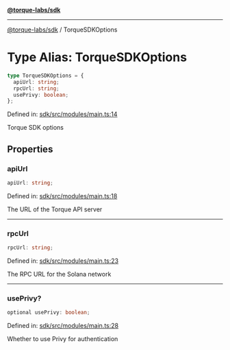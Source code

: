 [**@torque-labs/sdk**](../README.md)

***

[@torque-labs/sdk](../README.md) / TorqueSDKOptions

# Type Alias: TorqueSDKOptions

```ts
type TorqueSDKOptions = {
  apiUrl: string;
  rpcUrl: string;
  usePrivy: boolean;
};
```

Defined in: [sdk/src/modules/main.ts:14](https://github.com/torque-labs/monorepo/blob/f4ba71b316d908ec6167830d700bbcfae0be65a8/packages/sdk/src/modules/main.ts#L14)

Torque SDK options

## Properties

### apiUrl

```ts
apiUrl: string;
```

Defined in: [sdk/src/modules/main.ts:18](https://github.com/torque-labs/monorepo/blob/f4ba71b316d908ec6167830d700bbcfae0be65a8/packages/sdk/src/modules/main.ts#L18)

The URL of the Torque API server

***

### rpcUrl

```ts
rpcUrl: string;
```

Defined in: [sdk/src/modules/main.ts:23](https://github.com/torque-labs/monorepo/blob/f4ba71b316d908ec6167830d700bbcfae0be65a8/packages/sdk/src/modules/main.ts#L23)

The RPC URL for the Solana network

***

### usePrivy?

```ts
optional usePrivy: boolean;
```

Defined in: [sdk/src/modules/main.ts:28](https://github.com/torque-labs/monorepo/blob/f4ba71b316d908ec6167830d700bbcfae0be65a8/packages/sdk/src/modules/main.ts#L28)

Whether to use Privy for authentication
